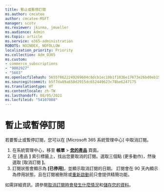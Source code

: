 ```yaml
---
title: 暫止或暫停訂閱
ms.author: cmcatee
author: cmcatee-MSFT
manager: scotv
ms.reviewer: jkinma, jmueller
ms.audience: Admin
ms.topic: article
ms.service: o365-administration
ROBOTS: NOINDEX, NOFOLLOW
localization_priority: Priority
ms.collection: Adm_O365
ms.custom:
- commerce_subscriptions
- "9002927"
- "5603"
ms.openlocfilehash: 565578622249269604c8dcb1ec10b1f1036e17673e26bd0eb15a38d323aa28bd
ms.sourcegitcommit: b5f7da89a650d2915dc652449623c78be6247175
ms.translationtype: HT
ms.contentlocale: zh-TW
ms.lasthandoff: 08/05/2021
ms.locfileid: "54107008"
---
```

# <a name="suspend-or-pause-a-subscription"></a>暫止或暫停訂閱

若要暫止或暫停訂閱，您可以在 [Microsoft 365 系統管理中心] 中取消訂閱。

1. 在系統管理中心，移至 **帳單** > **[您的產品](https://go.microsoft.com/fwlink/p/?linkid=842054)** 頁面。
2. 在 [產品 **]** 索引標籤上，找出您要取消的訂閱。選取三個點 (更多動作)，然後選取 [取消訂閱 **]**。
3. 訂閱狀態會顯示為 **[已停用]**，並顯示取消訂閱的日期。 訂閱會在 90 天內顯示為停用狀態，且在訂閱被刪除或[重新啟動](/microsoft-365/commerce/subscriptions/reactivate-your-subscription)前只會提供精簡功能。

如需詳細資訊，請參閱[取消訂閱時會發生什麼情況](/microsoft-365/commerce/subscriptions/cancel-your-subscription#what-happens-when-you-cancel-a-subscription)和[儲存您的資料](/microsoft-365/commerce/subscriptions/cancel-your-subscription#save-your-data)。
